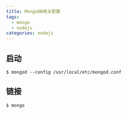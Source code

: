 ```yaml
---
title: MongoDB相关配置
tags: 
  - mongo
  - nodejs
categories: nodejs
---
```



## 启动
```
$ mongod --config /usr/local/etc/mongod.conf
```

## 链接
```
$ mongo
```